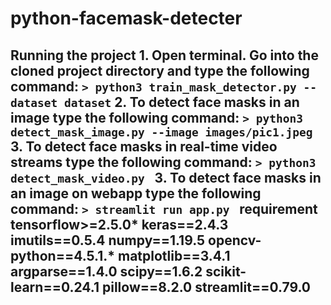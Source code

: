 # python-facemask-detecter
## Running the project  1. Open terminal. Go into the cloned project directory and type the following command: ``` > python3 train_mask_detector.py --dataset dataset ```  2. To detect face masks in an image type the following command:  ``` > python3 detect_mask_image.py --image images/pic1.jpeg ```  3. To detect face masks in real-time video streams type the following command: ``` > python3 detect_mask_video.py  ``` 3. To detect face masks in an image on webapp type the following command: ``` > streamlit run app.py  ``` requirement tensorflow>=2.5.0* keras==2.4.3 imutils==0.5.4 numpy==1.19.5 opencv-python==4.5.1.* matplotlib==3.4.1 argparse==1.4.0 scipy==1.6.2 scikit-learn==0.24.1 pillow==8.2.0 streamlit==0.79.0
